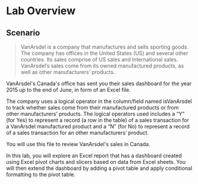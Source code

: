 # Lab Overview

## Scenario
> VanArsdel is a company that manufactures and sells sporting goods. The company has offices in the United States (US) and several other countries. Its sales comprise of US sales and International sales. VanArsdel’s sales come from its owned manufactured products, as well as other manufacturers’ products.

VanArsdel's Canada's office has sent you their sales dashboard for the year 2015 up to the end of June, in form of an Excel file.

The company uses a logical operator in the column/field named isVanArsdel to track whether sales come from their manufactured products or from other manufacturers’ products. The logical operators used includes a “Y” (for Yes) to represent a record (a row in the table) of a sales transaction for a VanArsdel manufactured product and a “N” (for No) to represent a record of a sales transaction for an other manufacturers’ product.

You will use this file to review VanArsdel's sales in Canada.

In this lab, you will explore an Excel report that has a dashboard created using Excel pivot charts and slicers based on data from Excel sheets. You will then extend the dashboard by adding a pivot table and apply conditional formatting to the pivot table.